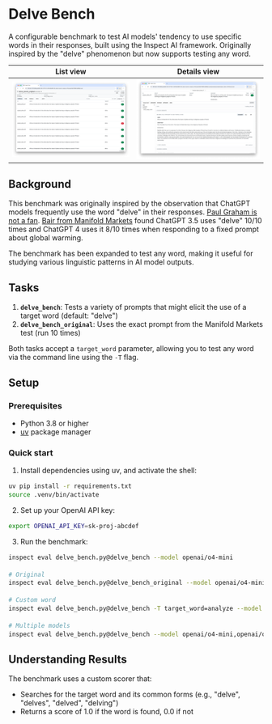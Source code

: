 # Delve Bench

A configurable benchmark to test AI models' tendency to use specific words in their responses, built using the Inspect AI framework. Originally inspired by the "delve" phenomenon but now supports testing any word.

| List view | Details view |
| - | - |
| ![A list of task runs, showing gpt-4o using the word delve 9/10 times](./docs/inspect-view-list.png) | ![Details of a single task run, showing the chat transcript](./docs/inspect-view-details.png) |

## Background

This benchmark was originally inspired by the observation that ChatGPT models frequently use the word "delve" in their responses. [Paul Graham is not a fan](https://x.com/paulg/status/1777030573220933716). [Bair from Manifold Markets](https://manifold.markets/Bair/will-gpt5-like-to-delve) found ChatGPT 3.5 uses "delve" 10/10 times and ChatGPT 4 uses it 8/10 times when responding to a fixed prompt about global warming.

The benchmark has been expanded to test any word, making it useful for studying various linguistic patterns in AI model outputs.

## Tasks

1. **`delve_bench`**: Tests a variety of prompts that might elicit the use of a target word (default: "delve")
2. **`delve_bench_original`**: Uses the exact prompt from the Manifold Markets test (run 10 times)

Both tasks accept a `target_word` parameter, allowing you to test any word via the command line using the `-T` flag.

## Setup

### Prerequisites

- Python 3.8 or higher
- [uv](https://docs.astral.sh/uv/) package manager

### Quick start

1. Install dependencies using uv, and activate the shell:
```bash
uv pip install -r requirements.txt
source .venv/bin/activate
```

2. Set up your OpenAI API key:
```bash
export OPENAI_API_KEY=sk-proj-abcdef
```

3. Run the benchmark:
```bash
inspect eval delve_bench.py@delve_bench --model openai/o4-mini

# Original
inspect eval delve_bench.py@delve_bench_original --model openai/o4-mini

# Custom word
inspect eval delve_bench.py@delve_bench -T target_word=analyze --model openai/o4-mini

# Multiple models
inspect eval delve_bench.py@delve_bench --model openai/o4-mini,openai/o3,openai/gpt-4.1
```

## Understanding Results

The benchmark uses a custom scorer that:
- Searches for the target word and its common forms (e.g., "delve", "delves", "delved", "delving")
- Returns a score of 1.0 if the word is found, 0.0 if not
